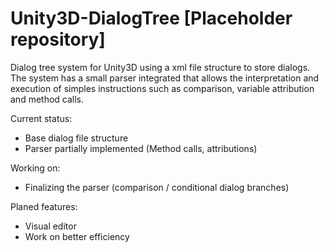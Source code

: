 # Unity3D-DialogTree [Placeholder repository]

Dialog tree system for Unity3D using a xml file structure to store dialogs.
The system has a small parser integrated that allows the interpretation and execution of simples instructions such as comparison, variable attribution and method calls.

Current status:
- Base dialog file structure
- Parser partially implemented (Method calls, attributions)

Working on:
- Finalizing the parser (comparison / conditional dialog branches)

Planed features:
- Visual editor
- Work on better efficiency